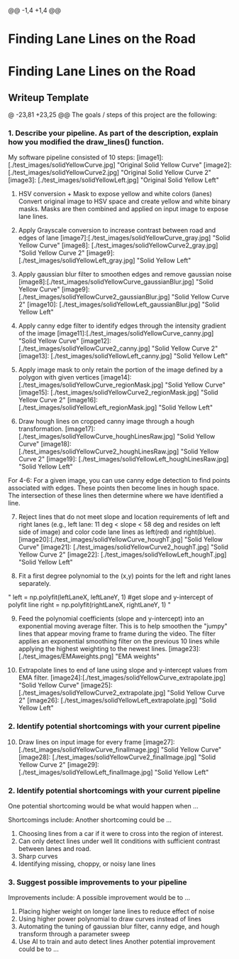 @@ -1,4 +1,4 @@
# **Finding Lane Lines on the Road**
# **Finding Lane Lines on the Road**

## Writeup Template

@ -23,81 +23,25 @@ The goals / steps of this project are the following:

### 1. Describe your pipeline. As part of the description, explain how you modified the draw_lines() function.


My software pipeline consisted of 10 steps:
[image1]:[./test_images/solidYellowCurve.jpg] "Original Solid Yellow Curve"
[image2]: [./test_images/solidYellowCurve2.jpg] "Original Solid Yellow Curve 2"
[image3]: [./test_images/solidYellowLeft.jpg] "Original Solid Yellow Left"

1. HSV conversion + Mask to expose yellow and white colors (lanes)
Convert original image to HSV space and create yellow and white binary masks. Masks are then combined and applied on input image to expose lane lines.

[image4]:[./test_images/solidYellowCurve_hsvMasked.jpg] "Solid Yellow Curve"
[image5]: [./test_images/solidYellowCurve2_hsvMasked.jpg] "Solid Yellow Curve 2"
[image6]: [./test_images/solidYellowLeft_hsvMasked.jpg] "Solid Yellow Left"

2. Apply Grayscale conversion to increase contrast between road and edges of lane
[image7]:[./test_images/solidYellowCurve_gray.jpg] "Solid Yellow Curve"
[image8]: [./test_images/solidYellowCurve2_gray.jpg] "Solid Yellow Curve 2"
[image9]: [./test_images/solidYellowLeft_gray.jpg] "Solid Yellow Left"

3. Apply gaussian blur filter to smoothen edges and remove gaussian noise
[image8]:[./test_images/solidYellowCurve_gaussianBlur.jpg] "Solid Yellow Curve"
[image9]: [./test_images/solidYellowCurve2_gaussianBlur.jpg] "Solid Yellow Curve 2"
[image10]: [./test_images/solidYellowLeft_gaussianBlur.jpg] "Solid Yellow Left"

4. Apply canny edge filter to identify edges through the intensity gradient of the image
[image11]:[./test_images/solidYellowCurve_canny.jpg] "Solid Yellow Curve"
[image12]: [./test_images/solidYellowCurve2_canny.jpg] "Solid Yellow Curve 2"
[image13]: [./test_images/solidYellowLeft_canny.jpg] "Solid Yellow Left"

5. Apply image mask to only retain the portion of the image defined by a polygon with given vertices
[image14]:[./test_images/solidYellowCurve_regionMask.jpg] "Solid Yellow Curve"
[image15]: [./test_images/solidYellowCurve2_regionMask.jpg] "Solid Yellow Curve 2"
[image16]: [./test_images/solidYellowLeft_regionMask.jpg] "Solid Yellow Left"

6. Draw hough lines on cropped canny image through a hough transformation.
[image17]:[./test_images/solidYellowCurve_houghLinesRaw.jpg] "Solid Yellow Curve"
[image18]: [./test_images/solidYellowCurve2_houghLinesRaw.jpg] "Solid Yellow Curve 2"
[image19]: [./test_images/solidYellowLeft_houghLinesRaw.jpg] "Solid Yellow Left"

For 4-6: For a given image, you can use canny edge detection to find points associated with edges. These points then become lines in hough space. The intersection of these lines then determine where we have identified a line.

7. Reject lines that do not meet slope and location requirements of left and right lanes (e.g., left lane: 11 deg < slope < 58 deg and resides on left side of image) and color code lane lines as left(red) and right(blue).
[image20]:[./test_images/solidYellowCurve_houghT.jpg] "Solid Yellow Curve"
[image21]: [./test_images/solidYellowCurve2_houghT.jpg] "Solid Yellow Curve 2"
[image22]: [./test_images/solidYellowLeft_houghT.jpg] "Solid Yellow Left"

8. Fit a first degree polynomial to the (x,y) points for the left and right lanes separately.

"        left = np.polyfit(leftLaneX, leftLaneY, 1) #get slope and y-intercept of polyfit line
        right = np.polyfit(rightLaneX, rightLaneY, 1)
"

9. Feed the polynomial coefficients (slope and y-intercept) into an exponential moving average filter. This is to help smoothen the "jumpy" lines that appear moving frame to frame during the video. The filter applies an exponential smoothing filter on the previous 10 lines while applying the highest weighting to the newest lines.
[image23]: [./test_images/EMAweights.png] "EMA weights"

9. Extrapolate lines to end of lane using slope and y-intercept values from EMA filter.
[image24]:[./test_images/solidYellowCurve_extrapolate.jpg] "Solid Yellow Curve"
[image25]: [./test_images/solidYellowCurve2_extrapolate.jpg] "Solid Yellow Curve 2"
[image26]: [./test_images/solidYellowLeft_extrapolate.jpg] "Solid Yellow Left"
### 2. Identify potential shortcomings with your current pipeline

10. Draw lines on input image for every frame
[image27]:[./test_images/solidYellowCurve_finalImage.jpg] "Solid Yellow Curve"
[image28]: [./test_images/solidYellowCurve2_finalImage.jpg] "Solid Yellow Curve 2"
[image29]: [./test_images/solidYellowLeft_finalImage.jpg] "Solid Yellow Left"

### 2. Identify potential shortcomings with your current pipeline
One potential shortcoming would be what would happen when ...

Shortcomings include:
Another shortcoming could be ...

1. Choosing lines from a car if it were to cross into the region of interest.
2. Can only detect lines under well lit conditions with sufficient contrast between lanes and road.
3. Sharp curves
4. Identifying missing, choppy, or noisy lane lines

### 3. Suggest possible improvements to your pipeline

Improvements include:
A possible improvement would be to ...

1. Placing higher weight on longer lane lines to reduce effect of noise
2. Using higher power polynomial to draw curves instead of lines
3. Automating the tuning of gaussian blur filter, canny edge, and hough transform through a parameter sweep
4. Use AI to train and auto detect lines
Another potential improvement could be to ...
